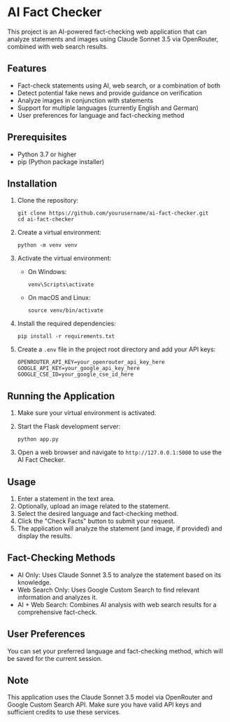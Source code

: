 # AI Fact Checker

This project is an AI-powered fact-checking web application that can analyze statements and images using Claude Sonnet 3.5 via OpenRouter, combined with web search results.

## Features

- Fact-check statements using AI, web search, or a combination of both
- Detect potential fake news and provide guidance on verification
- Analyze images in conjunction with statements
- Support for multiple languages (currently English and German)
- User preferences for language and fact-checking method
## Prerequisites

- Python 3.7 or higher
- pip (Python package installer)

## Installation

1. Clone the repository:
   ```
   git clone https://github.com/yourusername/ai-fact-checker.git
   cd ai-fact-checker
   ```

2. Create a virtual environment:
   ```
   python -m venv venv
   ```

3. Activate the virtual environment:
   - On Windows:
     ```
     venv\Scripts\activate
     ```
   - On macOS and Linux:
     ```
     source venv/bin/activate
     ```

4. Install the required dependencies:
   ```
   pip install -r requirements.txt
   ```

5. Create a `.env` file in the project root directory and add your API keys:
   ```
   OPENROUTER_API_KEY=your_openrouter_api_key_here
   GOOGLE_API_KEY=your_google_api_key_here
   GOOGLE_CSE_ID=your_google_cse_id_here
   ```

## Running the Application

1. Make sure your virtual environment is activated.

2. Start the Flask development server:
   ```
   python app.py
   ```

3. Open a web browser and navigate to `http://127.0.0.1:5000` to use the AI Fact Checker.

## Usage

1. Enter a statement in the text area.
2. Optionally, upload an image related to the statement.
3. Select the desired language and fact-checking method.
4. Click the "Check Facts" button to submit your request.
5. The application will analyze the statement (and image, if provided) and display the results.

## Fact-Checking Methods

- AI Only: Uses Claude Sonnet 3.5 to analyze the statement based on its knowledge.
- Web Search Only: Uses Google Custom Search to find relevant information and analyzes it.
- AI + Web Search: Combines AI analysis with web search results for a comprehensive fact-check.

## User Preferences

You can set your preferred language and fact-checking method, which will be saved for the current session.

## Note

This application uses the Claude Sonnet 3.5 model via OpenRouter and Google Custom Search API. Make sure you have valid API keys and sufficient credits to use these services.
